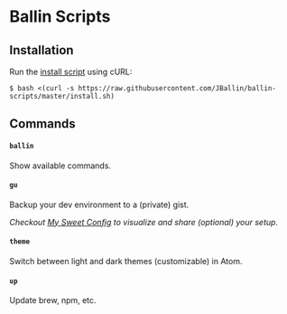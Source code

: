 # Ballin Scripts

## Installation

Run the [install script](install.sh) using cURL:

```shell
$ bash <(curl -s https://raw.githubusercontent.com/JBallin/ballin-scripts/master/install.sh)
```

## Commands

#### `ballin`

Show available commands.

#### `gu`

Backup your dev environment to a (private) gist.

*Checkout [My Sweet Config](https://sweet-config.herokuapp.com) to visualize and share (optional) your setup.*

#### `theme`

Switch between light and dark themes (customizable) in Atom.

#### `up`

Update brew, npm, etc.
